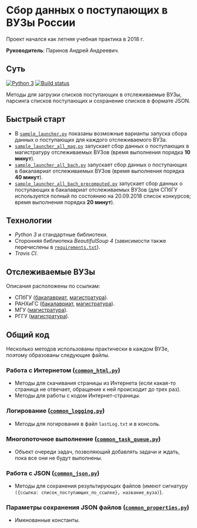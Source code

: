 # Сбор данных о поступающих в ВУЗы России
Проект начался как летняя учебная практика в 2018 г.

**Руководитель**: Паринов Андрей Андреевич.

## Суть
[![Python 3](https://img.shields.io/badge/python-3.6-blue.svg)](https://www.python.org/downloads/release/python-360/)
[![Build status](https://travis-ci.org/SerVB/abit-analytics.svg?master)](https://travis-ci.org/SerVB/abit-analytics)

Методы для загрузки списков поступающих в отслеживаемые ВУЗы, парсинга списков поступающих и сохранение списков в формате JSON.

## Быстрый старт
- В [`sample_launcher.py`](sample_launcher.py) показаны возможные варианты запуска сбора данных о поступающих для каждого отслеживаемого ВУЗа.
- [`sample_launcher_all_mag.py`](sample_launcher_all_mag.py) запускает сбор данных о поступающих в магистратуру отслеживаемых ВУЗов (время выполнения порядка **10 минут**).
- [`sample_launcher_all_bach.py`](sample_launcher_all_bach.py) запускает сбор данных о поступающих в бакалавриат отслеживаемых ВУЗов (время выполнения порядка **40 минут**).
- [`sample_launcher_all_bach_precomputed.py`](sample_launcher_all_bach_precomputed.py) запускает сбор данных о поступающих в бакалавриат отслеживаемых ВУЗов (для СПбГУ используется полный по состоянию на 20.09.2018 список конкурсов; время выполнения порядка **20 минут**).

## Технологии
- *Python 3* и стандартные библиотеки.
- Сторонняя библиотека *BeautifulSoup 4* (зависимости также перечислены в [`requirements.txt`](requirements.txt)).
- *Travis CI*.

## Отслеживаемые ВУЗы
Описания расположены по ссылкам:
- СПбГУ ([бакалавриат](docs/spbu_bach.md), [магистратура](docs/spbu_mag.md)).
- РАНХиГС ([бакалавриат](docs/ranepa_bach.md), [магистратура](docs/ranepa_mag.md)).
- МГУ ([магистратура](docs/msu_mag.md)).
- РГГУ ([магистратура](docs/rggu_mag.md)).

## Общий код
Несколько методов использованы практически в каждом ВУЗе, поэтому образованы следующие файлы.

### Работа с Интернетом ([`common_html.py`](common_html.py))
- Методы для скачивания страницы из Интернета (если какая-то страница не отвечает, обращение к ней происходит до трех раз).
- Методы для работы с кодом Интернет-страницы.

### Логирование ([`common_logging.py`](common_logging.py))
- Методы для логирования в файл `lastLog.txt` и в консоль.

### Многопоточное выполнение ([`common_task_queue.py`](common_task_queue.py))
- Объект очереди задач, позволяющий добавлять задачи и ждать, пока все они не будут выполнены.

### Работа с JSON ([`common_json.py`](common_json.py))
- Методы для сохранения результирующих файлов (имеют сигнатуру `({ссылка: список_поступающих_по_ссылке}, название_вуза)`).

### Параметры сохранения JSON файлов ([`common_properties.py`](common_properties.py))
- Именованные константы.
